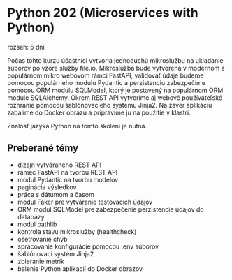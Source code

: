 # Python 202 (Microservices with Python)

rozsah: 5 dní

Počas tohto kurzu účastníci vytvoria jednoduchú mikroslužbu na ukladanie súborov po vzore služby file.io. 
Mikroslužba bude vytvorená v modernom a populárnom mikro webovom rámci FastAPI, validovať údaje budeme pomocou 
populárneho modulu Pydantic a perzistenciu zabezpečíme pomocou ORM modulu SQLModel, ktorý je postavený na 
populárnom ORM module SQLAlchemy. Okrem REST API vytvoríme aj webové používateľské rozhranie pomocou šablónovacieho 
systému Jinja2. Na záver aplikáciu zabalíme do Docker obrazu a pripravíme ju na použitie v klastri.

Znalosť jazyka Python na tomto školení je nutná.


## Preberané témy

* dizajn vytváraného REST API
* rámec FastAPI na tvorbu REST API
* modul Pydantic na tvorbu modelov
* paginácia výsledkov
* práca s dátumom a časom
* modul Faker pre vytváranie testovacích údajov
* ORM modul SQLModel pre zabezpečenie perzistencie údajov do databázy
* modul pathlib
* kontrola stavu mikroslužby (healthcheck)
* ošetrovanie chýb
* spracovanie konfigurácie pomocou .env súborov
* šablónovací systém Jinja2
* zbieranie metrík
* balenie Python aplikácií do Docker obrazov
